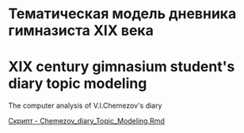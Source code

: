 # Тематическая модель дневника гимназиста XIX века
# XIX century gimnasium student's diary topic modeling
 The computer analysis of V.I.Chemezov's diary

[Скрипт - Chemezov_diary_Topic_Modeling.Rmd](https://github.com/alexeyvkuznetsov/Chemezov_diary_Topic_Modeling/blob/main/Chemezov_diary_Topic_Modeling.Rmd)
